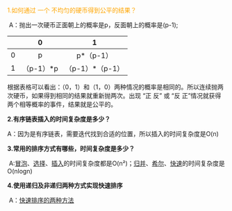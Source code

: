 <span style="color:orange">1.如何通过 一个 不均匀的硬币得到公平的结果？</span>

​		A：抛出一次硬币正面朝上的概率是p，反面朝上的概率是(p-1);

|      |     0     |        1        |
| :--: | :-------: | :-------------: |
|  0   |     p     |    p*（p-1）    |
|  1   | （p-1）*p | （p-1）*（p-1） |

根据表格可以看出：（0，1）和（1，0）两种情况的概率是相同的。所以连续抛两次硬币，如果得到相同的结果就重新抛两次。出现 “正 反” 或 “反 正”情况就获得两个相等概率的事件，结果就是公平的。

**2.有序链表插入的时间复杂度是多少？**

​		A：因为是有序链表，需要迭代找到合适的位置，所以插入的时间复杂度是O(n)

**3.常用的排序方式有哪些，时间复杂度是多少？**

​		A:[冒泡](./src/bubbleSort.js)、[选择](./src/selectionSort.js)、[插入](./src/insertSort.js)的时间复杂度都是O(n²)；[归并](./src/mergeSort.js)、[希尔](./src/shellSort.js)、[快速](./src/quickSort.js)的时间复杂度是O(nlogn)

**4.使用递归及非递归两种方式实现快速排序**

​		A：[快速排序的两种方法](./src/quickSort.js)





